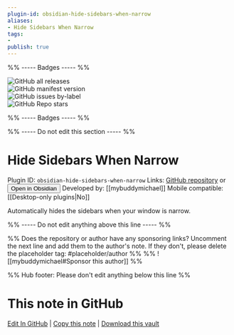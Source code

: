 ```yaml
---
plugin-id: obsidian-hide-sidebars-when-narrow
aliases:
- Hide Sidebars When Narrow
tags: 
- 
publish: true
---
```


%% ----- Badges ----- %%

![GitHub all releases](https://img.shields.io/github/downloads/mybuddymichael/obsidian-hide-sidebars-when-narrow/total?color=573E7A&logo=github&style=for-the-badge)   
![GitHub manifest version](https://img.shields.io/github/manifest-json/v/mybuddymichael/obsidian-hide-sidebars-when-narrow?color=573E7A&logo=github&style=for-the-badge)   
![GitHub issues by-label](https://img.shields.io/github/issues/mybuddymichael/obsidian-hide-sidebars-when-narrow/help%20wanted?color=573E7A&logo=github&style=for-the-badge)   
![GitHub Repo stars](https://img.shields.io/github/stars/mybuddymichael/obsidian-hide-sidebars-when-narrow?color=573E7A&logo=github&style=for-the-badge)

%% ----- Badges ----- %%

%% ----- Do not edit this section ----- %%

# Hide Sidebars When Narrow

Plugin ID: `obsidian-hide-sidebars-when-narrow`
Links: [GitHub repository](https://github.com/mybuddymichael/obsidian-hide-sidebars-when-narrow) or [<button id=HH>Open in Obsidian</button>](obsidian://goto-plugin?id=obsidian-hide-sidebars-when-narrow)
Developed by: [[mybuddymichael]]
Mobile compatible: [[Desktop-only plugins|No]]

Automatically hides the sidebars when your window is narrow.

%% ----- Do not edit anything above this line ----- %% 

%% Does the repository or author have any sponsoring links? Uncomment the next line and add them to the author's note. If they don't, please delete the placeholder tag: #placeholder/author %%
%% ![[mybuddymichael#Sponsor this author]] %%

%% Hub footer: Please don't edit anything below this line %%

# This note in GitHub

<span class="git-footer">[Edit In GitHub](https://github.dev/obsidian-community/obsidian-hub/blob/main/02%20-%20Community%20Expansions/02.05%20All%20Community%20Expansions/Plugins/obsidian-hide-sidebars-when-narrow.md "git-hub-edit-note") | [Copy this note](https://raw.githubusercontent.com/obsidian-community/obsidian-hub/main/02%20-%20Community%20Expansions/02.05%20All%20Community%20Expansions/Plugins/obsidian-hide-sidebars-when-narrow.md "git-hub-copy-note") | [Download this vault](https://github.com/obsidian-community/obsidian-hub/archive/refs/heads/main.zip "git-hub-download-vault") </span>

